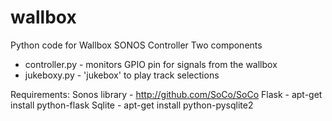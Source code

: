 wallbox
=======

Python code for Wallbox SONOS Controller
Two components
- controller.py - monitors GPIO pin for signals from the wallbox
- jukeboxy.py - 'jukebox' to play track selections

Requirements:
Sonos library - http://github.com/SoCo/SoCo
Flask - apt-get install python-flask
Sqlite - apt-get install python-pysqlite2
